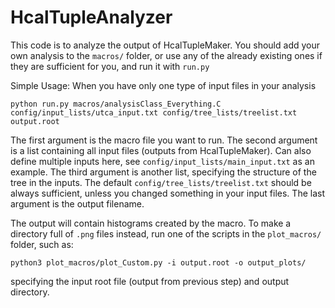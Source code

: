 # HcalTupleAnalyzer
This code is to analyze the output of HcalTupleMaker. 
You should add your own analysis to the `macros/` folder, or use any of the already existing ones if they are sufficient for you, and run it with `run.py`

Simple Usage: When you have only one type of input files in your analysis
```
python run.py macros/analysisClass_Everything.C config/input_lists/utca_input.txt config/tree_lists/treelist.txt output.root
```
The first argument is the macro file you want to run.
The second argument is a list containing all input files (outputs from HcalTupleMaker). Can also define multiple inputs here, see `config/input_lists/main_input.txt` as an example.
The third argument is another list, specifying the structure of the tree in the inputs. The default `config/tree_lists/treelist.txt` should be always sufficient, unless you changed something in your input files.
The last argument is the output filename.

The output will contain histograms created by the macro. To make a directory full of `.png` files instead, run one of the scripts in the `plot_macros/` folder, such as:
```
python3 plot_macros/plot_Custom.py -i output.root -o output_plots/
```
specifying the input root file (output from previous step) and output directory.
